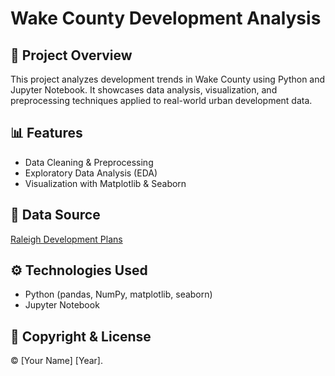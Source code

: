 # Wake County Development Analysis

## 📌 Project Overview
This project analyzes development trends in Wake County using Python and Jupyter Notebook. It showcases data analysis, visualization, and preprocessing techniques applied to real-world urban development data.

## 📊 Features
- Data Cleaning & Preprocessing
- Exploratory Data Analysis (EDA)
- Visualization with Matplotlib & Seaborn

## 📁 Data Source
[Raleigh Development Plans](https://data.raleighnc.gov/datasets/0cded58c5048437d8da83608818650ba_0/explore?location=35.746571%2C-78.575573%2C10.51)

## ⚙️ Technologies Used
- Python (pandas, NumPy, matplotlib, seaborn)
- Jupyter Notebook

## 📜 Copyright & License  
© [Your Name] [Year].
